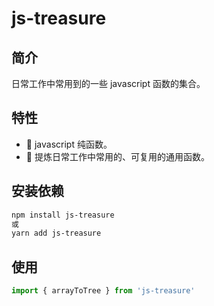 # js-treasure

## 简介

日常工作中常用到的一些 javascript 函数的集合。

## 特性

- 🌈 javascript 纯函数。
- 🚀 提炼日常工作中常用的、可复用的通用函数。

## 安装依赖

```bash
npm install js-treasure
或
yarn add js-treasure
```

## 使用

```jsx
import { arrayToTree } from 'js-treasure'
```
